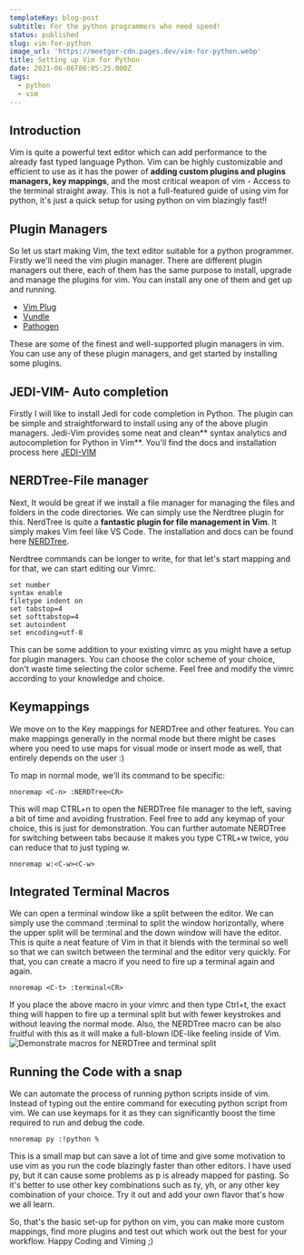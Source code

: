 ```yaml
---
templateKey: blog-post
subtitle: For the python programmers who need speed!
status: published
slug: vim-for-python
image_url: 'https://meetgor-cdn.pages.dev/vim-for-python.webp'
title: Setting up Vim for Python
date: 2021-06-06T06:05:25.000Z
tags:
  - python
  - vim
---
```


## Introduction

Vim is quite a powerful text editor which can add performance to the already fast typed language Python. Vim can be highly customizable and efficient to use as it has the power of **adding custom plugins and plugins managers, key mappings**, and the most critical weapon of vim - Access to the terminal straight away.
This is not a full-featured guide of using vim for python, it's just a quick setup for using python on vim blazingly fast!!

## Plugin Managers

So let us start making Vim, the text editor suitable for a python programmer. Firstly we'll need the vim plugin manager. There are different plugin managers out there, each of them has the same purpose to install, upgrade and manage the plugins for vim. You can install any one of them and get up and running.

* [Vim Plug](https://www.vim.org/scripts/script.php?script_id=4828)
* [Vundle](https://github.com/VundleVim/Vundle.vim)
* [Pathogen](https://github.com/tpope/vim-pathogen)

These are some of the finest and well-supported plugin managers in vim. You can use any of these plugin managers, and get started by installing some plugins.

## JEDI-VIM- Auto completion

Firstly I will like to install Jedi for code completion in Python. The plugin can be simple and straightforward to install using any of the above plugin managers. Jedi-Vim provides some neat and clean\*\* syntax analytics and autocompletion for Python in Vim\*\*. You'll find the docs and installation process here  [JEDI-VIM ](https://github.com/davidhalter/jedi-vim)

## NERDTree-File manager

Next, It would be great if we install a file manager for managing the files and folders in the code directories. We can simply use the Nerdtree plugin for this. NerdTree is quite a **fantastic plugin for file management in Vim**. It simply makes Vim feel like VS Code. The installation and docs can be found here  [NERDTree](https://github.com/preservim/nerdtree).

Nerdtree commands can be longer to write, for that let's start mapping and for that, we can start editing our Vimrc.

```vim
set number
syntax enable
filetype indent on
set tabstop=4
set softtabstop=4
set autoindent 
set encoding=utf-8
```

This can be some addition to your existing vimrc as you might have a setup for plugin managers. You can choose the color scheme of your choice, don't waste time selecting the color scheme. Feel free and modify the vimrc according to your knowledge and choice.

## Keymappings

We move on to the Key mappings for NERDTree and other features. You can make mappings generally in the normal mode but there might be cases where you need to use maps for visual mode or insert mode as well, that entirely depends on the user :)

To map in normal mode, we'll its command to be specific:

```vim
nnoremap <C-n> :NERDTree<CR>
```

This will map CTRL+n to open the NERDTree file manager to the left, saving a bit of time and avoiding frustration. Feel free to add any keymap of your choice, this is just for demonstration.
You can further automate NERDTree for switching between tabs because it makes you type CTRL+w twice, you can reduce that to just typing w.

```vim
nnoremap w:<C-w><C-w>
```

## Integrated Terminal Macros

We can open a terminal window like a split between the editor. We can simply use the command :terminal to split the window horizontally, where the upper split will be terminal and the down window will have the editor. This is quite a neat feature of Vim in that it blends with the terminal so well so that we can switch between the terminal and the editor very quickly. For that, you can create a macro if you need to fire up a terminal again and again.

```vim
nnoremap <C-t> :terminal<CR>
```

If you place the above macro in your vimrc and then type Ctrl+t, the exact thing will happen to fire up a terminal split but with fewer keystrokes and without leaving the normal mode.
Also, the NERDTree macro can be also fruitful with this as it will make a full-blown IDE-like feeling inside of Vim.
![Demonstrate macros for NERDTree and terminal split](https://s6.gifyu.com/images/screenrecording.gif)

## Running the Code with a snap

We can automate the process of running python scripts inside of vim. Instead of typing out the entire command for executing python script from vim. We can use keymaps for it as they can significantly boost the time required to run and debug the code.

```vim
nnoremap py :!python %
```

This is a small map but can save a lot of time and give some motivation to use vim as you run the code blazingly faster than other editors. I have used py, but it can cause some problems as p is already mapped for pasting. So it's better to use other key combinations such as ty, yh, or any other key combination of your choice. Try it out and add your own flavor that's how we all learn.

So, that's the basic set-up for python on vim, you can make more custom mappings, find more plugins and test out which work out the best for your workflow. Happy Coding and Viming ;)
